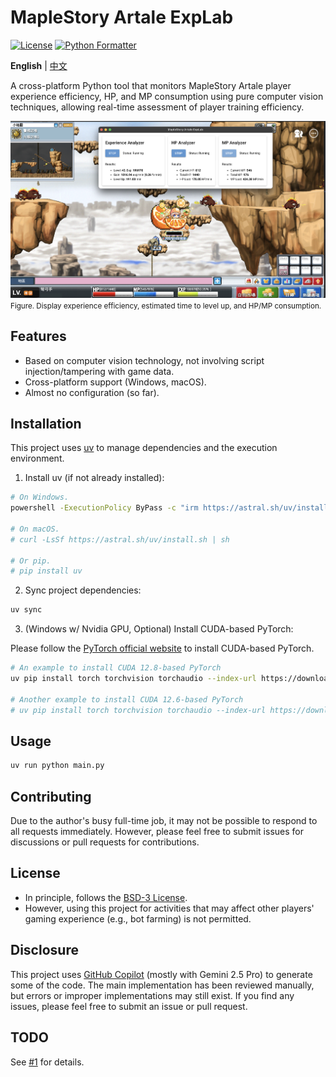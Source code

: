 # MapleStory Artale ExpLab

[![License](https://img.shields.io/badge/License-BSD_3--Clause-blue.svg?style=flat-square)](https://opensource.org/licenses/BSD-3-Clause)
[![Python Formatter](https://img.shields.io/badge/Python_Formatter-ruff-black?style=flat-square)](https://github.com/astral-sh/ruff)

**English** | [中文](README.zh.md)

A cross-platform Python tool that monitors MapleStory Artale player experience efficiency, HP, and MP consumption using pure computer vision techniques, allowing real-time assessment of player training efficiency.

![Demo](docs/images/demo.png)
<small>Figure. Display experience efficiency, estimated time to level up, and HP/MP consumption.</small>

## Features

- Based on computer vision technology, not involving script injection/tampering with game data.
- Cross-platform support (Windows, macOS).
- Almost no configuration (so far).

## Installation

This project uses [uv](https://github.com/astral-sh/uv) to manage dependencies and the execution environment.

1. Install uv (if not already installed):

```bash
# On Windows.
powershell -ExecutionPolicy ByPass -c "irm https://astral.sh/uv/install.ps1 | iex"

# On macOS.
# curl -LsSf https://astral.sh/uv/install.sh | sh

# Or pip.
# pip install uv
```

2. Sync project dependencies:

```bash
uv sync
```

3. (Windows w/ Nvidia GPU, Optional) Install CUDA-based PyTorch:

Please follow the [PyTorch official website](https://pytorch.org/get-started/locally/) to install CUDA-based PyTorch.

```bash
# An example to install CUDA 12.8-based PyTorch
uv pip install torch torchvision torchaudio --index-url https://download.pytorch.org/whl/cu128

# Another example to install CUDA 12.6-based PyTorch
# uv pip install torch torchvision torchaudio --index-url https://download.pytorch.org/whl/cu126
```

## Usage

```bash
uv run python main.py
```

## Contributing

Due to the author's busy full-time job, it may not be possible to respond to all requests immediately. However, please feel free to submit issues for discussions or pull requests for contributions.

## License

- In principle, follows the [BSD-3 License](./LICENSE).
- However, using this project for activities that may affect other players' gaming experience (e.g., bot farming) is not permitted.

## Disclosure

This project uses [GitHub Copilot](https://github.com/features/copilot) (mostly with Gemini 2.5 Pro) to generate some of the code. The main implementation has been reviewed manually, but errors or improper implementations may still exist. If you find any issues, please feel free to submit an issue or pull request.

## TODO

See [#1](https://github.com/StephLin/maplestory-artale-explab/issues/1) for details.
